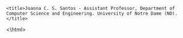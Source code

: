 <!DOCTYPE html>
<html lang="en">
  <head>
    <meta charset="utf-8">
    <meta name="viewport" content="width=device-width, initial-scale=1, shrink-to-fit=no">
    <meta name="robots" content="index, follow" />
    <meta name="googlebot" content="index, follow" />
    
    <title>Joanna C. S. Santos - Assistant Professor, Department of Computer Science and Engineering. University of Notre Dame (ND).</title>
<\html>
